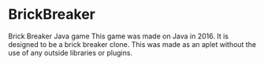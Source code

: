 # BrickBreaker
Brick Breaker Java game
This game was made on Java in 2016. It is designed to be a brick breaker clone. This was made as an aplet without the use of any outside libraries or plugins.
